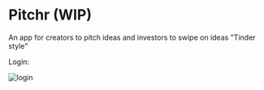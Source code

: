 # Pitchr (WIP)

An app for creators to pitch ideas and investors to swipe on ideas "Tinder style"

Login:

![login](https://user-images.githubusercontent.com/22837318/52731336-c6137880-2fbd-11e9-907f-75f37947deea.gif)
